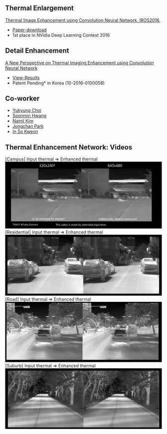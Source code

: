 
## Thermal Enlargement

[Thermal Image Enhancement using Convolution Neural Network, IROS2016](https://sites.google.com/site/ykchoicv/ten), 
- [Paper-download](https://www.dropbox.com/s/utazd1mj22r3w8y/IROS2016_TEN_Final_High.pdf?dl=0)
- 1st place in NVidia Deep Learning Contest 2016

## Detail Enhancement
[A New Perspective on Thermal Imaging Enhancement using Convolution Neural Network](https://sites.google.com/site/ykchoicv/tenr)
- [View-Results](http://multispectral.kaist.ac.kr/TENR/show-RGBT-67-test-result.html)
- Patent Pending* in Korea (10-2016-0100058)

## Co-worker
- [Yukyung Choi](https://github.com/unizard)
- [Soonmin Hwang](https://github.com/SoonminHwang)
- [Namil Kim](https://github.com/nlkim0817)
- [Jongchan Park](https://github.com/Jongchan)
- [In So Kweon](https://rcv.kaist.ac.kr)

## Thermal Enhancement Network: Videos 

[Campus] Input thermal => Enhanced thermal
[![Campus](https://github.com/kaist-rcv/multispectral/blob/master/capture1.png)](https://youtu.be/WPjacBXYM_w)
[Residential] Input thermal => Enhanced thermal
[![Residential](https://github.com/kaist-rcv/multispectral/blob/master/capture2.PNG)](https://youtu.be/vXA5Wm9twCA)
[Road] Input thermal => Enhanced thermal
[![Road](https://github.com/kaist-rcv/multispectral/blob/master/capture3.PNG)](https://youtu.be/NEJa0_KuPpY)
[Suburb] Input thermal => Enhanced thermal
[![Suburb](https://github.com/kaist-rcv/multispectral/blob/master/capture4.PNG)](https://youtu.be/9CYuuitYZ8I)
